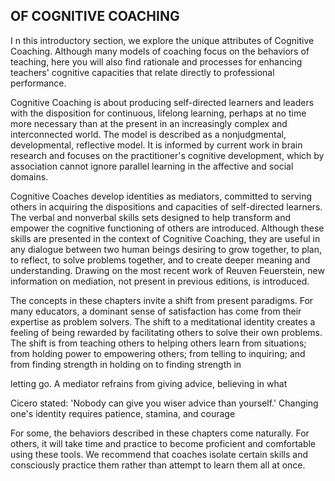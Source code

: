 ## OF COGNITIVE COACHING

I n this introductory section, we explore the unique attributes of Cognitive Coaching. Although many models of coaching focus on the behaviors of teaching, here you will also find rationale and processes for enhancing teachers' cognitive capacities that relate directly to professional performance.

Cognitive Coaching is about producing self-directed learners and leaders with the disposition for continuous, lifelong learning, perhaps at no time more necessary than at the present in an increasingly complex and interconnected world. The model is described as a nonjudgmental, developmental, reflective model. It is informed by current work in brain research and focuses on the practitioner's cognitive development, which by association cannot ignore parallel learning in the affective and social domains.

Cognitive Coaches develop identities as mediators, committed to serving others in acquiring the dispositions and capacities of self-directed learners. The verbal and nonverbal skills sets designed to help transform and empower the cognitive functioning of others are introduced. Although these skills are presented in the context of Cognitive Coaching, they are useful in any dialogue between two human beings desiring to grow together, to plan, to reflect, to solve problems together, and to create deeper meaning and understanding. Drawing on the most recent work of Reuven Feuerstein, new information on mediation, not present in previous editions, is introduced.

The concepts in these chapters invite a shift from present paradigms. For many educators, a dominant sense of satisfaction has come from their expertise as problem solvers. The shift to a meditational identity creates a feeling of being rewarded by facilitating others to solve their own problems. The shift is from teaching others to helping others learn from situations; from holding power to empowering others; from telling to inquiring; and from finding strength in holding on to finding strength in

letting go. A mediator refrains from giving advice, believing in what

Cicero stated: 'Nobody can give you wiser advice than yourself.' Changing one's identity requires patience, stamina, and courage

For some, the behaviors described in these chapters come naturally. For others, it will take time and practice to become proficient and comfortable using these tools. We recommend that coaches isolate certain skills and consciously practice them rather than attempt to learn them all at once.